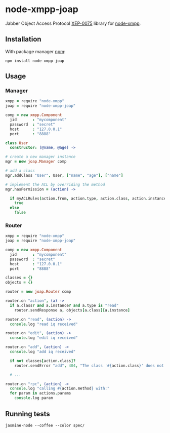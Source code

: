 # node-xmpp-joap

Jabber Object Access Protocol
[XEP-0075](http://xmpp.org/extensions/xep-0075.html) library for
[node-xmpp](https://github.com/astro/node-xmpp).

## Installation

With package manager [npm](http://npmjs.org/):

    npm install node-xmpp-joap

## Usage

### Manager

```coffeescript
xmpp = require "node-xmpp"
joap = require "node-xmpp-joap"

comp = new xmpp.Component
  jid       : "mycomponent"
  password  : "secret"
  host      : "127.0.0.1"
  port      : "8888"

class User
  constructor: (@name, @age) ->

# create a new manager instance
mgr = new joap.Manager comp

# add a class
mgr.addClass "User", User, ["name", "age"], ["name"]

# implement the ACL by overriding the method
mgr.hasPermission = (action) ->

  if myACLRules(action.from, action.type, action.class, action.instance)
    true
  else
    false

```

### Router

```coffeescript
xmpp = require "node-xmpp"
joap = require "node-xmpp-joap"

comp = new xmpp.Component
  jid       : "mycomponent"
  password  : "secret"
  host      : "127.0.0.1"
  port      : "8888"

classes = {}
objects = {}

router = new joap.Router comp

router.on "action", (a) ->
  if a.class? and a.instance? and a.type is "read"
    router.sendResponse a, objects[a.class][a.instance]

router.on "read", (action) ->
  console.log "read iq received"

router.on "edit", (action) ->
  console.log "edit iq received"

router.on "add", (action) ->
  console.log "add iq received"

  if not classes[action.class]?
    router.sendError "add", 404, "The class '#{action.class}' does not exists."

  # ...

router.on "rpc", (action) ->
  console.log "calling #{action.method} with:"
  for param in actions.params
    console.log param
```

## Running tests

```shell
jasmine-node --coffee --color spec/
```

